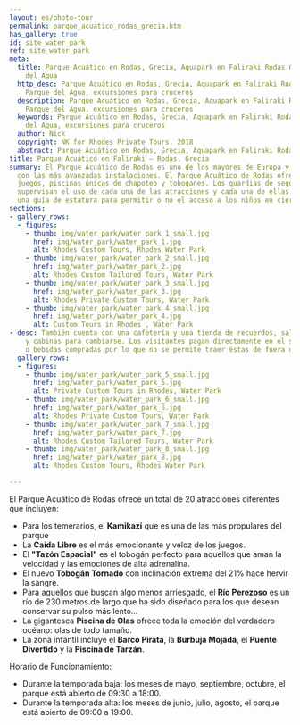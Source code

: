 ```yaml
---
layout: es/photo-tour
permalink: parque_acuatico_rodas_grecia.htm
has_gallery: true
id: site_water_park
ref: site_water_park
meta:
  title: Parque Acuático en Rodas, Grecia, Aquapark en Faliraki Rodas Grecia, Parque
    del Agua
  http_desc: Parque Acuático en Rodas, Grecia, Aquapark en Faliraki Rodas Grecia,
    Parque del Agua, excursiones para cruceros
  description: Parque Acuático en Rodas, Grecia, Aquapark en Faliraki Rodas Grecia,
    Parque del Agua, excursiones para cruceros
  keywords: Parque Acuático en Rodas, Grecia, Aquapark en Faliraki Rodas Grecia, Parque
    del Agua, excursiones para cruceros
  author: Nick
  copyright: NK for Rhodes Private Tours, 2018
  abstract: Parque Acuático en Rodas, Grecia, Aquapark en Faliraki Rodas Grecia
title: Parque Acuático en Faliraki – Rodas, Grecia
summary: El Parque Acuático de Rodas es uno de los mayores de Europa y ha sido diseñado
  con las más avanzadas instalaciones. El Parque Acuático de Rodas ofrece espectaculares
  juegos, piscinas únicas de chapoteo y toboganes. Los guardias de seguridad del parque
  supervisan el uso de cada una de las atracciones y cada una de ellas cuenta con
  una guía de estatura para permitir o no el acceso a los niños en ciertos juegos.
sections:
- gallery_rows:
  - figures:
    - thumb: img/water_park/water_park_1_small.jpg
      href: img/water_park/water_park_1.jpg
      alt: Rhodes Custom Tours, Rhodes Water Park
    - thumb: img/water_park/water_park_2_small.jpg
      href: img/water_park/water_park_2.jpg
      alt: Rhodes Custom Tailored Tours, Water Park
    - thumb: img/water_park/water_park_3_small.jpg
      href: img/water_park/water_park_3.jpg
      alt: Rhodes Private Custom Tours, Water Park
    - thumb: img/water_park/water_park_4_small.jpg
      href: img/water_park/water_park_4.jpg
      alt: Custom Tours in Rhodes , Water Park
- desc: También cuenta con una cafetería y una tienda de recuerdos, salas de baño
    y cabinas para cambiarse. Los visitantes pagan directamente en el sitio por comidas
    o bebidas compradas por lo que no se permite traer éstas de fuera del parque.
  gallery_rows:
  - figures:
    - thumb: img/water_park/water_park_5_small.jpg
      href: img/water_park/water_park_5.jpg
      alt: Private Custom Tours in Rhodes, Water Park
    - thumb: img/water_park/water_park_6_small.jpg
      href: img/water_park/water_park_6.jpg
      alt: Rhodes Private Custom Tours, Water Park
    - thumb: img/water_park/water_park_7_small.jpg
      href: img/water_park/water_park_7.jpg
      alt: Rhodes Custom Tailored Tours, Water Park
    - thumb: img/water_park/water_park_8_small.jpg
      href: img/water_park/water_park_8.jpg
      alt: Rhodes Custom Tours, Rhodes Water Park

---
```

El Parque Acuático de Rodas ofrece un total de 20 atracciones diferentes que incluyen:

- Para los temerarios, el **Kamikazi** que es una de las más propulares del parque
- La **Caída Libre** es el más emocionante y veloz de los juegos.
- El **"Tazón Espacial"** es el tobogán perfecto para aquellos que aman la velocidad y las emociones de alta adrenalina.
- El nuevo **Tobogán Tornado** con inclinación extrema del 21% hace hervir la sangre.
- Para aquellos que buscan algo menos arriesgado, el **Río Perezoso** es un río de 230 metros de largo que ha sido diseñado para los que desean conservar su pulso más lento...
- La gigantesca **Piscina de Olas** ofrece toda la emoción del verdadero océano: olas de todo tamaño.
- La zona infantil incluye el **Barco Pirata**, la **Burbuja Mojada**, el **Puente Divertido** y la **Piscina de Tarzán**.

Horario de Funcionamiento:

- Durante la temporada baja: los meses de mayo, septiembre, octubre, el parque está abierto de 09:30 a 18:00.
- Durante la temporada alta: los meses de junio, julio, agosto, el parque está abierto de 09:00 a 19:00.